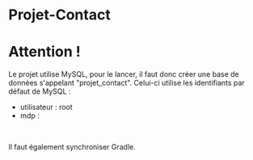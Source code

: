 # Projet-Contact

# Attention !

Le projet utilise MySQL, pour le lancer, il faut donc créer une base de données s'appelant "projet_contact". Celui-ci utilise les identifiants par défaut de MySQL :
- utilisateur : root
- mdp : 

<br>

Il faut également synchroniser Gradle.
